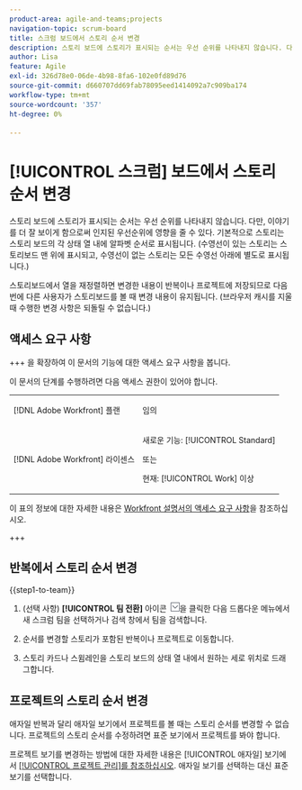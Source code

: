 ```yaml
---
product-area: agile-and-teams;projects
navigation-topic: scrum-board
title: 스크럼 보드에서 스토리 순서 변경
description: 스토리 보드에 스토리가 표시되는 순서는 우선 순위를 나타내지 않습니다. 다만, 이야기를 더 잘 보이게 함으로써 인지된 우선순위에 영향을 줄 수 있다. 기본적으로 스토리는 스토리 보드의 각 [!UICONTROL 상태] 열 내에서 알파벳 순서로 표시됩니다.
author: Lisa
feature: Agile
exl-id: 326d78e0-06de-4b98-8fa6-102e0fd89d76
source-git-commit: d660707dd69fab78095eed1414092a7c909ba174
workflow-type: tm+mt
source-wordcount: '357'
ht-degree: 0%

---
```


# [!UICONTROL 스크럼] 보드에서 스토리 순서 변경

스토리 보드에 스토리가 표시되는 순서는 우선 순위를 나타내지 않습니다. 다만, 이야기를 더 잘 보이게 함으로써 인지된 우선순위에 영향을 줄 수 있다. 기본적으로 스토리는 스토리 보드의 각 상태 열 내에 알파벳 순서로 표시됩니다. (수영선이 있는 스토리는 스토리보드 맨 위에 표시되고, 수영선이 없는 스토리는 모든 수영선 아래에 별도로 표시됩니다.)

스토리보드에서 열을 재정렬하면 변경한 내용이 반복이나 프로젝트에 저장되므로 다음 번에 다른 사용자가 스토리보드를 볼 때 변경 내용이 유지됩니다. (브라우저 캐시를 지울 때 수행한 변경 사항은 되돌릴 수 없습니다.)

## 액세스 요구 사항

+++ 을 확장하여 이 문서의 기능에 대한 액세스 요구 사항을 봅니다.

이 문서의 단계를 수행하려면 다음 액세스 권한이 있어야 합니다.

<table style="table-layout:auto"> 
 <tbody> 
  <tr> 
   <td role="rowheader">[!DNL Adobe Workfront] 플랜</td> 
   <td> <p>임의</p> </td> 
  </tr> 
  <tr> 
   <td role="rowheader">[!DNL Adobe Workfront] 라이센스</td> 
   <td> <p>새로운 기능: [!UICONTROL Standard]</p> 
   또는
   <p>현재: [!UICONTROL Work] 이상</p> </td> 
  </tr>
 </tbody> 
</table>

이 표의 정보에 대한 자세한 내용은 [Workfront 설명서의 액세스 요구 사항](/help/quicksilver/administration-and-setup/add-users/access-levels-and-object-permissions/access-level-requirements-in-documentation.md)을 참조하십시오.

+++

## 반복에서 스토리 순서 변경

{{step1-to-team}}

1. (선택 사항) **[!UICONTROL 팀 전환]** 아이콘 ![팀 전환 아이콘](assets/switch-team-icon.png)을 클릭한 다음 드롭다운 메뉴에서 새 스크럼 팀을 선택하거나 검색 창에서 팀을 검색합니다.

1. 순서를 변경할 스토리가 포함된 반복이나 프로젝트로 이동합니다.
1. 스토리 카드나 스윔레인을 스토리 보드의 상태 열 내에서 원하는 세로 위치로 드래그합니다.

## 프로젝트의 스토리 순서 변경

애자일 반복과 달리 애자일 보기에서 프로젝트를 볼 때는 스토리 순서를 변경할 수 없습니다. 프로젝트의 스토리 순서를 수정하려면 표준 보기에서 프로젝트를 봐야 합니다.

프로젝트 보기를 변경하는 방법에 대한 자세한 내용은 [!UICONTROL 애자일] 보기에서 [[!UICONTROL 프로젝트 관리]를 참조하십시오](../../../manage-work/projects/manage-projects/manage-projects-in-agile-view.md). 애자일 보기를 선택하는 대신 표준 보기를 선택합니다.

